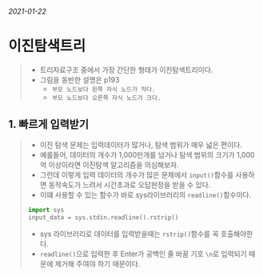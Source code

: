 ###### 2021-01-22

# 이진탐색트리

> - 트리자료구조 중에서 가장 간단한 형태가 이진탐색트리이다.
> - 그림을 동반한 설명은 p193
>   - `부모 노드보다 왼쪽 자식 노드가 작다.`
>   - `부모 노드보다 오른쪽 자식 노드가 크다.`



## 1. 빠르게 입력받기
> - 이진 탐색 문제는 입력데이터가 많거나, 탐색 범위가 매우 넓은 편이다.
> - 예를들어, 데이터의 개수가 1,000만개를 넘거나 탐색 범위의 크기가 1,000억 이상이라면 이진탐색 알고리즘을 의심해보자.
> - 그런데 이렇게 입력 데이터의 개수가 많은 문제에서 `input()`함수를 사용하면 동작속도가 느려서 시간초과로 오답판정을 받을 수 있다.
> - 이떄 사용할 수 있는 함수가 바로 sys라이브러리의 `readline()`함수이다.
> ```python
> import sys
> input_data = sys.stdin.readline().rstrip()
> ```
> - sys 라이브러리로 데이터를 입력받을때는 `rstrip()`함수를 꼭 호출해야한다.
> - `readline()`으로 입력한 후 Enter가 공백인 줄 바꿈 기호 `\n`로 입력되기 때문에 제거해 주여야 하기 때문이다.

